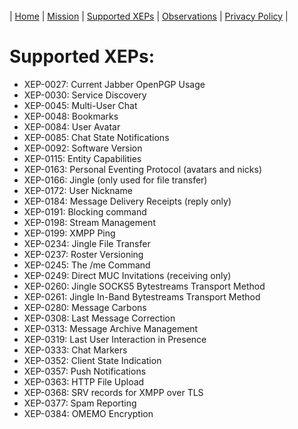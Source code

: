 ###### [](#header-6)

| [Home](index) | [Mission](MISSION) | [Supported XEPs](XEPs) | [Observations](OBSERVATIONS) | [Privacy Policy](PRIVACYPOLICY) | 

# [](#header-1)Supported XEPs:

* XEP-0027: Current Jabber OpenPGP Usage
* XEP-0030: Service Discovery
* XEP-0045: Multi-User Chat
* XEP-0048: Bookmarks
* XEP-0084: User Avatar
* XEP-0085: Chat State Notifications
* XEP-0092: Software Version
* XEP-0115: Entity Capabilities
* XEP-0163: Personal Eventing Protocol (avatars and nicks)
* XEP-0166: Jingle (only used for file transfer)
* XEP-0172: User Nickname
* XEP-0184: Message Delivery Receipts (reply only)
* XEP-0191: Blocking command
* XEP-0198: Stream Management
* XEP-0199: XMPP Ping
* XEP-0234: Jingle File Transfer
* XEP-0237: Roster Versioning
* XEP-0245: The /me Command
* XEP-0249: Direct MUC Invitations (receiving only)
* XEP-0260: Jingle SOCKS5 Bytestreams Transport Method
* XEP-0261: Jingle In-Band Bytestreams Transport Method
* XEP-0280: Message Carbons
* XEP-0308: Last Message Correction
* XEP-0313: Message Archive Management
* XEP-0319: Last User Interaction in Presence
* XEP-0333: Chat Markers
* XEP-0352: Client State Indication
* XEP-0357: Push Notifications
* XEP-0363: HTTP File Upload
* XEP-0368: SRV records for XMPP over TLS
* XEP-0377: Spam Reporting 
* XEP-0384: OMEMO Encryption
